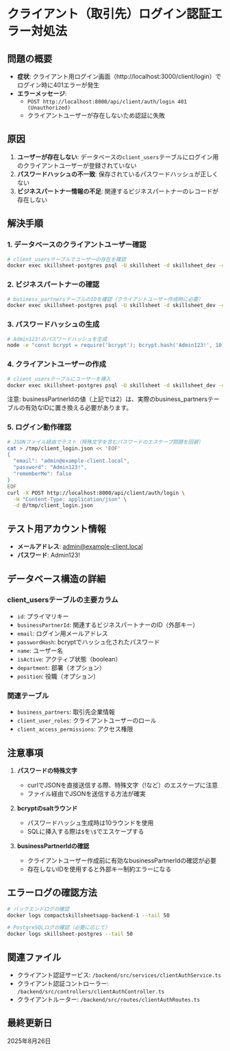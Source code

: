 # クライアント（取引先）ログイン認証エラー対処法

## 問題の概要
- **症状**: クライアント用ログイン画面（http://localhost:3000/client/login）でログイン時に401エラーが発生
- **エラーメッセージ**: 
  - `POST http://localhost:8000/api/client/auth/login 401 (Unauthorized)`
  - クライアントユーザーが存在しないため認証に失敗

## 原因
1. **ユーザーが存在しない**: データベースの`client_users`テーブルにログイン用のクライアントユーザーが登録されていない
2. **パスワードハッシュの不一致**: 保存されているパスワードハッシュが正しくない
3. **ビジネスパートナー情報の不足**: 関連するビジネスパートナーのレコードが存在しない

## 解決手順

### 1. データベースのクライアントユーザー確認
```bash
# client_usersテーブルでユーザーの存在を確認
docker exec skillsheet-postgres psql -U skillsheet -d skillsheet_dev -c "SELECT id, email, name FROM client_users WHERE email = 'admin@example-client.local';"
```

### 2. ビジネスパートナーの確認
```bash
# business_partnersテーブルのIDを確認（クライアントユーザー作成時に必要）
docker exec skillsheet-postgres psql -U skillsheet -d skillsheet_dev -c "SELECT id FROM business_partners LIMIT 1;"
```

### 3. パスワードハッシュの生成
```bash
# Admin123!のパスワードハッシュを生成
node -e "const bcrypt = require('bcrypt'); bcrypt.hash('Admin123!', 10).then(h => console.log(h));"
```

### 4. クライアントユーザーの作成
```bash
# client_usersテーブルにユーザーを挿入
docker exec skillsheet-postgres psql -U skillsheet -d skillsheet_dev -c "INSERT INTO client_users (\"businessPartnerId\", email, \"passwordHash\", name, \"isActive\", \"createdAt\", \"updatedAt\") VALUES (2, 'admin@example-client.local', '\$2b\$10\$i6tPIXLg.8VqT7GonbODju5hufDg6fPUmtvf.dYaRzNO4zKJN.3VK', 'クライアント管理者', true, NOW(), NOW()) ON CONFLICT DO NOTHING RETURNING id, email;"
```

注意: businessPartnerIdの値（上記では2）は、実際のbusiness_partnersテーブルの有効なIDに置き換える必要があります。

### 5. ログイン動作確認
```bash
# JSONファイル経由でテスト（特殊文字を含むパスワードのエスケープ問題を回避）
cat > /tmp/client_login.json << 'EOF'
{
  "email": "admin@example-client.local",
  "password": "Admin123!",
  "rememberMe": false
}
EOF
curl -X POST http://localhost:8000/api/client/auth/login \
  -H "Content-Type: application/json" \
  -d @/tmp/client_login.json
```

## テスト用アカウント情報
- **メールアドレス**: admin@example-client.local
- **パスワード**: Admin123!

## データベース構造の詳細

### client_usersテーブルの主要カラム
- `id`: プライマリキー
- `businessPartnerId`: 関連するビジネスパートナーのID（外部キー）
- `email`: ログイン用メールアドレス
- `passwordHash`: bcryptでハッシュ化されたパスワード
- `name`: ユーザー名
- `isActive`: アクティブ状態（boolean）
- `department`: 部署（オプション）
- `position`: 役職（オプション）

### 関連テーブル
- `business_partners`: 取引先企業情報
- `client_user_roles`: クライアントユーザーのロール
- `client_access_permissions`: アクセス権限

## 注意事項
1. **パスワードの特殊文字**
   - curlでJSONを直接送信する際、特殊文字（!など）のエスケープに注意
   - ファイル経由でJSONを送信する方法が確実

2. **bcryptのsaltラウンド**
   - パスワードハッシュ生成時は10ラウンドを使用
   - SQLに挿入する際は`$`を`\$`でエスケープする

3. **businessPartnerIdの確認**
   - クライアントユーザー作成前に有効なbusinessPartnerIdの確認が必要
   - 存在しないIDを使用すると外部キー制約エラーになる

## エラーログの確認方法
```bash
# バックエンドログの確認
docker logs compactskillsheetsapp-backend-1 --tail 50

# PostgreSQLログの確認（必要に応じて）
docker logs skillsheet-postgres --tail 50
```

## 関連ファイル
- クライアント認証サービス: `/backend/src/services/clientAuthService.ts`
- クライアント認証コントローラー: `/backend/src/controllers/clientAuthController.ts`
- クライアントルーター: `/backend/src/routes/clientAuthRoutes.ts`

## 最終更新日
2025年8月26日